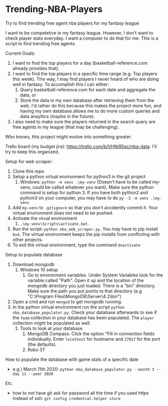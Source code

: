 # Trending-NBA-Players
Try to find trending free agent nba players for my fantasy league

I want to be competetive in my fantasy league. However, I don't want to check player stats everyday.
I want a computer to do that for me. This is a script to find trending free agents.

Current Goals:
 1. I want to find the top players for a day (basketball-reference.com already provides that).
 2. I want to find the top players in a specific time range (e.g. Top players this week). This way, I may find players I never
    heard of who are doing well in fantasy. To accomplish this I can either:
    1. Query basketball-reference.com for each date and aggregate the data, or 
    2. Store the data in my own database after retrieving them from the web. I'd rather do this because this makes the project more fun, and having my own database allows me to do more custom queries and data anayltics (maybe in the future). 
 3. I also need to make sure the players returned in the search query are free agents in my league (that may be challenging).

Who knows, this project might evolve into something greater.

Trello board (my budget jira): https://trello.com/b/VHNj95qc/nba-data. I'll try to keep this organized.

Setup for web scraper:
1. Clone this repo
2. Setup a python virtual environment for python3 in the git project
    1. Windows: `python -m venv .\my-venv` (Doesn't have to be called my-venv, could be called whatever you want). Make sure the python command is setup for python 3. If you have both python2 and python3 on your computer, you may have to do `py -3 -m venv .\my-venv`
3. Add `my-venv` to `.gitignore` so that you don't accidently commit it. Your virtual environment does not need to be pushed.
4. Activate the virual environment
    1. `.\my-venv\Scripts\activate.bat`.
5. Run the script: `python nba_web_scraper.py`. You may have to pip install `bs4`. The virtual environment keeps the pip installs from conflicting with other projects.
6. To exit the virtual environment, type the command `deactivate`

Setup to populate database
1. Download mongodb
    1. Windows 10 setup
        1. Go to environment variables. Under System Variables look for the variable called "Path". Open it up and the location of the mongodb directory you just loaded. There is a "bin" directory. Make sure the path you put points to that directory (e.g "C:\Program Files\MongoDB\Server\4.2\bin")
2. Open a cmd and run `mongod` to get mongodb running.
3. In the python virtual environment run the script `python nba_database_populator.py`. Check your database afterwards to see if the `team` collection in your database has been populated. The `player` collection might be populated as well.
    1. Tools to look at your database
        1. MongoDB Compass: Click the option "Fill in connection fields individually. Enter `localhost` for hostname and `27017` for the port (the defaults).
        2. Robo 3T

How to populate the database with game stats of a specific date
  - e.g.) March 11th 2020: `python nba_database_populator.py --month 3 --day 11 --year 2020`

Etc.
  - how to not have git ask for password all the time if you used https instead of ssh: `git config credential.helper store`
